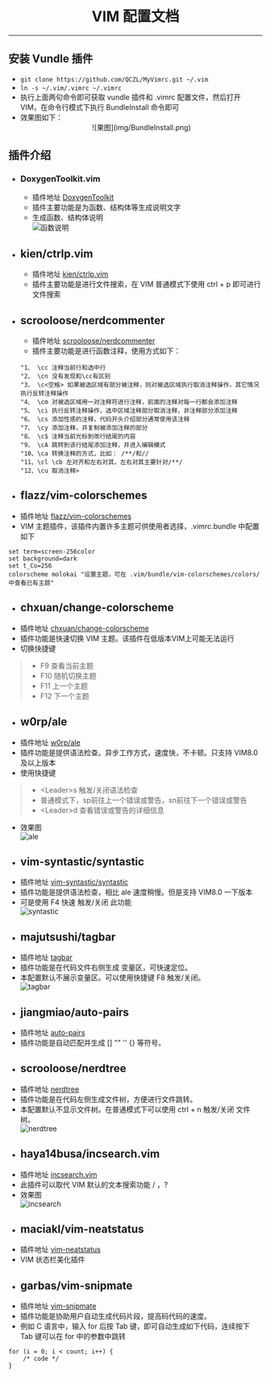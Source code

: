 # <center>VIM 配置文档<center/>
******************************************************
## 安装 Vundle 插件
* `git clone https://github.com/QCZL/MyVimrc.git ~/.vim`
* `ln -s ~/.vim/.vimrc ~/.vimrc`
* 执行上面两句命令即可获取 vundle 插件和 .vimrc 配置文件，然后打开 VIM，在命令行模式下执行 BundleInstall 命令即可
* 效果图如下：
  <center>![果图](img/BundleInstall.png)<center/>
  
## 插件介绍
* ### DoxygenToolkit.vim
  * 插件地址 [DoxygenToolkit](https://github.com/vim-scripts/DoxygenToolkit.vim) <br>
  * 插件主要功能是为函数、结构体等生成说明文字
  * 生成函数、结构体说明 <br>![函数说明](img/Dox_1.png)<br>
* ## kien/ctrlp.vim
  * 插件地址 [kien/ctrlp.vim](https://github.com/kien/ctrlp.vim)
  * 插件主要功能是进行文件搜索，在 VIM 普通模式下使用 ctrl + p 即可进行文件搜索
* ## scrooloose/nerdcommenter
  * 插件地址 [scrooloose/nerdcommenter](https://github.com/scrooloose/nerdcommenter) 
  * 插件主要功能是进行函数注释，使用方式如下：
  ```
  "1、 \cc 注释当前行和选中行
  "2、 \cn 没有发现和\cc有区别
  "3、 \c<空格> 如果被选区域有部分被注释，则对被选区域执行取消注释操作，其它情况执行反转注释操作
  "4、 \cm 对被选区域用一对注释符进行注释，前面的注释对每一行都会添加注释
  "5、 \ci 执行反转注释操作，选中区域注释部分取消注释，非注释部分添加注释
  "6、 \cs 添加性感的注释，代码开头介绍部分通常使用该注释
  "7、 \cy 添加注释，并复制被添加注释的部分
  "8、 \c$ 注释当前光标到改行结尾的内容
  "9、 \cA 跳转到该行结尾添加注释，并进入编辑模式
  "10、\ca 转换注释的方式，比如： /**/和//
  "11、\cl \cb 左对齐和左右对其，左右对其主要针对/**/
  "12、\cu 取消注释>
  ```
* ## flazz/vim-colorschemes
 * 插件地址 [flazz/vim-colorschemes](https://github.com/flazz/vim-colorschemes)
 * VIM 主题插件，该插件内置许多主题可供使用者选择，.vimrc.bundle 中配置如下
 ```
 set term=screen-256color
 set background=dark
 set t_Co=256
 colorscheme molokai "设置主题，可在 .vim/bundle/vim-colorschemes/colors/ 中查看已有主题"
 ```
* ## chxuan/change-colorscheme
 * 插件地址 [chxuan/change-colorscheme](https://github.com/chxuan/change-colorscheme)
 * 插件功能是快速切换 VIM 主题。该插件在低版本VIM上可能无法运行
 * 切换快捷键
 > - F9  查看当前主题
 > - F10 随机切换主题
 > - F11 上一个主题
 > - F12 下一个主题
* ## w0rp/ale
 * 插件地址 [w0rp/ale](https://github.com/w0rp/ale)
 * 插件功能是提供语法检查。异步工作方式，速度快，不卡顿。只支持 VIM8.0 及以上版本
 * 使用快捷键 
 > - <Leader\>s 触发/关闭语法检查
 > - 普通模式下，sp前往上一个错误或警告，sn前往下一个错误或警告
 > - <Leader\>d 查看错误或警告的详细信息
 * 效果图 <br> ![ale](img/ale.gif)<br>
* ## vim-syntastic/syntastic
 * 插件地址 [vim-syntastic/syntastic](https://github.com/vim-syntastic/syntastic)
 * 插件功能是提供语法检查，相比 ale 速度稍慢。但是支持 VIM8.0 一下版本
 * 可是使用 F4 快速 触发/关闭 此功能 <br> ![syntastic](img/syntastic.png) <br>
* ## majutsushi/tagbar
 * 插件地址 [tagbar](https://github.com/majutsushi/tagbar)
 * 插件功能是在代码文件右侧生成 变量区，可快速定位。
 * 本配置默认不展示变量区。可以使用快捷键 F8 触发/关闭。<br>![tagbar](img/tagbar.png) <br>
* ## jiangmiao/auto-pairs
 * 插件地址 [auto-pairs](https://github.com/jiangmiao/auto-pairs)
 * 插件功能是自动匹配并生成 [] "" '' {} 等符号。
* ## scrooloose/nerdtree
 * 插件地址 [nerdtree](https://github.com/scrooloose/nerdtree)
 * 插件功能是在代码左侧生成文件树，方便进行文件跳转。
 * 本配置默认不显示文件树。在普通模式下可以使用 ctrl + n 触发/关闭 文件树。<br>![nerdtree](img/nerdtree.png)<br>
* ## haya14busa/incsearch.vim
 * 插件地址 [incsearch.vim](https://github.com/haya14busa/incsearch.vim)
 * 此插件可以取代 VIM 默认的文本搜索功能 / ，?
 * 效果图 <br> ![incsearch](img/incsearch-fuzzy.gif) <br>
* ## maciakl/vim-neatstatus
 * 插件地址 [vim-neatstatus](https://github.com/maciakl/vim-neatstatus)
 * VIM 状态栏美化插件
* ## garbas/vim-snipmate
 * 插件地址 [vim-snipmate](https://github.com/garbas/vim-snipmate)
 * 插件功能是协助用户自动生成代码片段，提高码代码的速度。
 * 例如 C 语言中，输入 for 后按 Tab 键，即可自动生成如下代码，连续按下 Tab 键可以在 for 中的参数中跳转
```
for (i = 0; i < count; i++) {
    /* code */
}
```